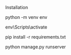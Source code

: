 Installation

python -m venv env

env\Scripts\activate

pip install -r requirements.txt

python manage.py runserver
